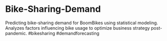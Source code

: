 # Bike-Sharing-Demand
Predicting bike-sharing demand for BoomBikes using statistical modeling. Analyzes factors influencing bike usage to optimize business strategy post-pandemic. #bikesharing #demandforecasting
